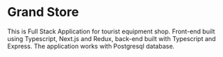 # Grand Store

This is Full Stack Application for tourist equipment shop. Front-end built using Typescript, Next.js and Redux, back-end built with Typescript and Express. The application works with Postgresql database.